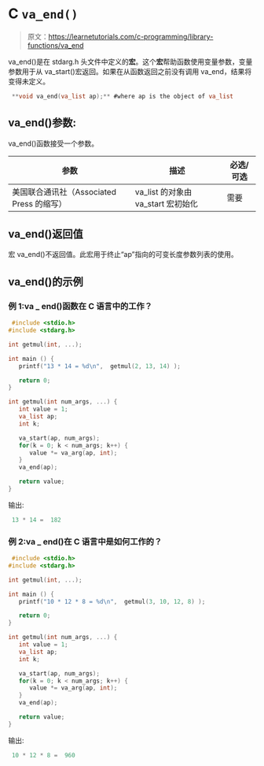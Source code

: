 # C `va_end()`

> 原文：<https://learnetutorials.com/c-programming/library-functions/va_end>

va_end()是在 stdarg.h 头文件中定义的**宏**。这个**宏**帮助函数使用变量参数，变量参数用于从 va_start()宏返回。如果在从函数返回之前没有调用 va_end，结果将变得未定义。

```c
 **void va_end(va_list ap);** #where ap is the object of va_list 

```

## va_end()参数:

va_end()函数接受一个参数。

| ****参数**** | ****描述**** | ****必选/可选**** |
| --- | --- | --- |
| 美国联合通讯社（Associated Press 的缩写） | va_list 的对象由 va_start 宏初始化 | 需要 |

## va_end()返回值

宏 va_end()不返回值。此宏用于终止“ap”指向的可变长度参数列表的使用。

## va_end()的示例

### 例 1:va _ end()函数在 C 语言中的工作？

```c
 #include <stdio.h>
#include <stdarg.h>

int getmul(int, ...);

int main () {
   printf("13 * 14 = %d\n",  getmul(2, 13, 14) );

   return 0;
}

int getmul(int num_args, ...) {
   int value = 1;
   va_list ap;
   int k;

   va_start(ap, num_args);
   for(k = 0; k < num_args; k++) {
      value *= va_arg(ap, int);
   }
   va_end(ap);

   return value;
} 

```

输出:

```c
 13 * 14 =  182 
```

### 例 2:va _ end()在 C 语言中是如何工作的？

```c
 #include <stdio.h>
#include <stdarg.h>

int getmul(int, ...);

int main () {
   printf("10 * 12 * 8 = %d\n",  getmul(3, 10, 12, 8) );

   return 0;
}

int getmul(int num_args, ...) {
   int value = 1;
   va_list ap;
   int k;

   va_start(ap, num_args);
   for(k = 0; k < num_args; k++) {
      value *= va_arg(ap, int);
   }
   va_end(ap);

   return value;
} 

```

输出:

```c
 10 * 12 * 8 =  960 
```